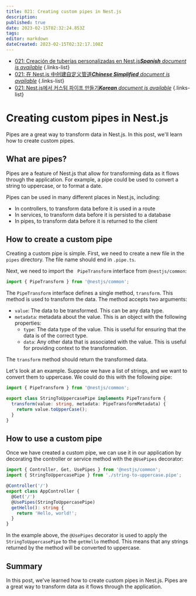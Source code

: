 ```yaml
---
title: 021: Creating custom pipes in Nest.js
description: 
published: true
date: 2023-02-15T02:32:24.853Z
tags: 
editor: markdown
dateCreated: 2023-02-15T02:32:17.108Z
---
```


- [021: Creación de tuberías personalizadas en Nest.js***Spanish** document is available*](/es/Knowledge-base/Nest-js/Learning/021-creating-custom-pipes-in-nest-js)
{.links-list}
- [021: 在 Nest.js 中创建自定义管道***Chinese Simplified** document is available*](/zh/Knowledge-base/Nest-js/Learning/021-creating-custom-pipes-in-nest-js)
{.links-list}
- [021: Nest.js에서 커스텀 파이프 만들기***Korean** document is available*](/ko/Knowledge-base/Nest-js/Learning/021-creating-custom-pipes-in-nest-js)
{.links-list}


# Creating custom pipes in Nest.js

Pipes are a great way to transform data in Nest.js. In this post, we'll learn how to create custom pipes.

## What are pipes?

Pipes are a feature of Nest.js that allow for transforming data as it flows through the application. For example, a pipe could be used to convert a string to uppercase, or to format a date.

Pipes can be used in many different places in Nest.js, including:

- In controllers, to transform data before it is used in a route
- In services, to transform data before it is persisted to a database
- In pipes, to transform data before it is returned to the client

## How to create a custom pipe

Creating a custom pipe is simple. First, we need to create a new file in the `pipes` directory. The file name should end in `.pipe.ts`.

Next, we need to import the ` PipeTransform` interface from `@nestjs/common`:

```typescript
import { PipeTransform } from '@nestjs/common';
```

The `PipeTransform` interface defines a single method, `transform`. This method is used to transform the data. The method accepts two arguments:

- `value`: The data to be transformed. This can be any data type.
- `metadata`: metadata about the value. This is an object with the following properties:
  - `type`: The data type of the value. This is useful for ensuring that the data is of the correct type.
  - `data`: Any other data that is associated with the value. This is useful for providing context to the transformation.

The `transform` method should return the transformed data.

Let's look at an example. Suppose we have a list of strings, and we want to convert them to uppercase. We could do this with the following pipe:

```typescript
import { PipeTransform } from '@nestjs/common';

export class StringToUppercasePipe implements PipeTransform {
  transform(value: string, metadata: PipeTransformMetadata) {
    return value.toUpperCase();
  }
}
```

## How to use a custom pipe

Once we have created a custom pipe, we can use it in our application by decorating the controller or service method with the `@UsePipes` decorator:

```typescript
import { Controller, Get, UsePipes } from '@nestjs/common';
import { StringToUppercasePipe } from './string-to-uppercase.pipe';

@Controller('/')
export class AppController {
  @Get('/')
  @UsePipes(StringToUppercasePipe)
  getHello(): string {
    return 'Hello, world!';
  }
}
```

In the example above, the `@UsePipes` decorator is used to apply the `StringToUppercasePipe` to the `getHello` method. This means that any strings returned by the method will be converted to uppercase.

## Summary

In this post, we've learned how to create custom pipes in Nest.js. Pipes are a great way to transform data as it flows through the application.